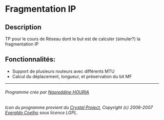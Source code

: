 ﻿Fragmentation IP
================


Description
-----------

TP pour le cours de Réseau dont le but est de calculer (simuler?)
la fragmentation IP

Fonctionnalités:
----------------

* Support de plusieurs routeurs avec différents MTU
* Calcul du déplacement, longueur, et préservation du bit MF

---
###### Programme crée par [Nasreddine HOURIA](nasreddine.houria@gmail.com)
###### Icon du programme provient du [Crystal Project](http://www.iconfinder.com/browse/iconset/crystalproject/#readme), Copyright (c) 2006-2007 [Everaldo Coelho](http://www.everaldo.com/) sous licence LGPL.
